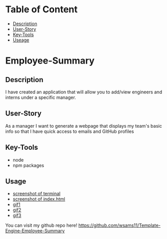 # Table of Content

- [Description](#Description)
- [User-Story](#User-Story)
- [Key-Tools](#Key-Tools)
- [Useage](#Useage)

# Employee-Summary

## Description

I have created an application that will allow you to add/view engineers and interns under a specific manager.

## User-Story

As a manager
I want to generate a webpage that displays my team's basic info
so that I have quick access to emails and GitHub profiles


## Key-Tools

- node
- npm packages


## Usage

- [screenshot of terminal](images/1.png)
- [screenshot of index.html](images/2.png)
- [gif1](images/gif1.gif)
- [gif2](images/gif2.gif)
- [gif3](images/gif3.gif)

You can visit my github repo here!
https://github.com/wsams11/Template-Engine-Employee-Summary